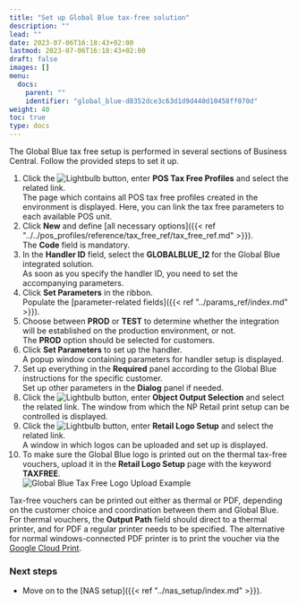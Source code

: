```yaml
---
title: "Set up Global Blue tax-free solution"
description: ""
lead: ""
date: 2023-07-06T16:18:43+02:00
lastmod: 2023-07-06T16:18:43+02:00
draft: false
images: []
menu:
  docs:
    parent: ""
    identifier: "global_blue-d8352dce3c63d1d9d440d10458ff070d"
weight: 40
toc: true
type: docs
---
```


The Global Blue tax free setup is performed in several sections of Business Central. Follow the provided steps to set it up.

1. Click the ![Lightbulb](Lightbulb_icon.PNG) button, enter **POS Tax Free Profiles** and select the related link.               
   The page which contains all POS tax free profiles created in the environment is displayed. Here, you can link the tax free parameters to each available POS unit.
2. Click **New** and define [all necessary options]({{< ref "../../pos_profiles/reference/tax_free_ref/tax_free_ref.md" >}}).   
   The **Code** field is mandatory. 
3. In the **Handler ID** field, select the **GLOBALBLUE_I2** for the Global Blue integrated solution.    
   As soon as you specify the handler ID, you need to set the accompanying parameters.
4. Click **Set Parameters** in the ribbon.     
   Populate the [parameter-related fields]({{< ref "../params_ref/index.md" >}}).
5. Choose between **PROD** or **TEST** to determine whether the integration will be established on the production environment, or not.         
   The **PROD** option should be selected for customers. 
6. Click **Set Parameters** to set up the handler.        
   A popup window containing parameters for handler setup is displayed.
7. Set up everything in the **Required** panel according to the Global Blue instructions for the specific customer.       
   Set up other parameters in the **Dialog** panel if needed.
8. Click the ![Lightbulb](Lightbulb_icon.PNG) button, enter **Object Output Selection** and select the related link.
   The window from which the NP Retail print setup can be controlled is displayed.       
9.  Click the ![Lightbulb](Lightbulb_icon.PNG) button, enter **Retail Logo Setup** and select the related link.    
   A window in which logos can be uploaded and set up is displayed.   
10. To make sure the Global Blue logo is printed out on the thermal tax-free vouchers, upload it in the **Retail Logo Setup** page with the keyword **TAXFREE**.          
   ![Global Blue Tax Free Logo Upload Example](tax-free-logo-setup.png)        
   

Tax-free vouchers can be printed out either as thermal or PDF, depending on the customer choice and coordination between them and Global Blue. For thermal vouchers, the **Output Path** field should direct to a thermal printer, and for PDF a regular printer needs to be specified. The alternative for normal windows-connected PDF printer is to print the voucher via the <a href="https://www.google.com/cloudprint/learn\">Google Cloud Print</a>.

### Next steps

- Move on to the [NAS setup]({{< ref "../nas_setup/index.md" >}}).

